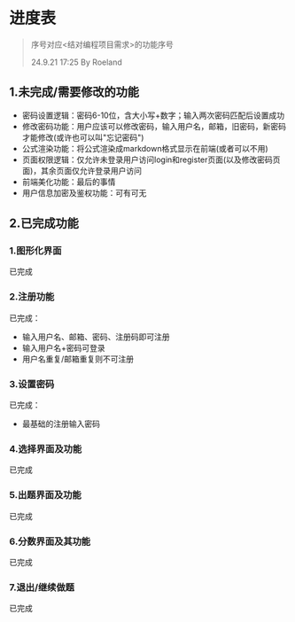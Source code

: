 # 进度表

> 序号对应<结对编程项目需求>的功能序号
>
> 24.9.21 17:25 By Roeland

## 1.未完成/需要修改的功能

- 密码设置逻辑：密码6-10位，含大小写+数字；输入两次密码匹配后设置成功
- 修改密码功能：用户应该可以修改密码，输入用户名，邮箱，旧密码，新密码才能修改(或许也可以叫"忘记密码")
- 公式渲染功能：将公式渲染成markdown格式显示在前端(或者可以不用)
- 页面权限逻辑：仅允许未登录用户访问login和register页面(以及修改密码页面)，其余页面仅允许登录用户访问
- 前端美化功能：最后的事情
- 用户信息加密及鉴权功能：可有可无

## 2.已完成功能

### 1.图形化界面

已完成

### 2.注册功能

已完成：

- 输入用户名、邮箱、密码、注册码即可注册
- 输入用户名+密码可登录
- 用户名重复/邮箱重复则不可注册

### 3.设置密码

已完成：

- 最基础的注册输入密码

### 4.选择界面及功能

已完成

### 5.出题界面及功能

已完成

### 6.分数界面及其功能

已完成

### 7.退出/继续做题

已完成
